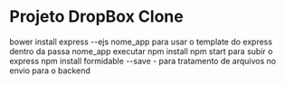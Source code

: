 # Projeto DropBox Clone

bower install
express --ejs nome_app para usar o template do express
dentro da passa nome_app executar npm install
npm start para subir o express
npm install formidable --save - para tratamento de arquivos no envio para o backend